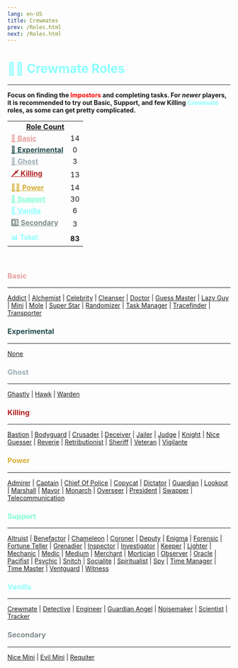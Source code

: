 ```yaml
---
lang: en-US
title: Crewmates
prev: /Roles.html
next: /Roles.html
---
```


# <font color="#8cffff">🦸‍♂️ <b>Crewmate Roles</b></font>
---

<b>Focus on finding the <font color=red>Impostors</font> and completing tasks. For <i>newer</i> players, it is recommended to try out Basic, Support, and few Killing <font color=#8cffff>Crewmate</font> roles, as some can get pretty complicated.</b><br>

<table>
<tr>
<td colspan="2" align="center"><b><u>Role Count</u></b></td>
</tr>

<tr>
<td><a href="#basic" style="color:#e69c9c"><b>🧒 Basic</b></a></td>
<td align="center">14</td>
</tr>

<tr>
<td><a href="#experimental" style="color:#224c4d"><b>🚧 Experimental</b></a></td>
<td align="center">0</td>
</tr>

<tr>
<td><a href="#ghost" style="color:#9bacb2"><b>👻 Ghost</b></a></td>
<td align="center">3</td>
</tr>

<tr>
<td><a href="#killing" style="color:#b22222"><b>🗡️ Killing</b></a></td>
<td align="center">13</td>
</tr>

<tr>
<td><a href="#power" style="color:#d4af37"><b>🧑‍⚖️ Power</b></a></td>
<td align="center">14</td>
</tr>

<tr>
<td><a href="#support" style="color:#7fffd4"><b>🏥 Support</b></a></td>
<td align="center">30</td>
</tr>

<tr>
<td><a href="#vanilla" style="color:#8cffff"><b>🍦 Vanilla</b></a></td>
<td align="center">6</td>
</tr>

<tr>
<td><a href="#secondary" style="color:#7f8c8d"><b>2️⃣ Secondary</b></a></td>
<td align="center">3</td>
</tr>

<tr>
<td><font color=#8cffff><b>📊 Total:</b></font></td>
<td align="center"><b>83</b></td>
</tr>

</table>
<br>

### <font color=#e69c9c><b>Basic</b></font>
---
[Addict](/options/Crewmates/Basic/Addict.html) | [Alchemist](/options/Crewmates/Basic/Alchemist.html) | [Celebrity](/options/Crewmates/Basic/Celebrity.html) | [Cleanser](/options/Crewmates/Basic/Cleanser.html) | [Doctor](/options/Crewmates/Basic/Doctor.html) | [Guess Master](/options/Crewmates/Basic/GuessMaster.html) | [Lazy Guy](/options/Crewmates/Basic/LazyGuy.html) | [Mini](/options/Crewmates/Basic/Mini.html) | [Mole](/options/Crewmates/Basic/Mole.html) | [Super Star](/options/Crewmates/Basic/SuperStar.html) | [Randomizer](/options/Crewmates/Basic/Randomizer.html) | [Task Manager](/options/Crewmates/Basic/TaskManager.html) | [Tracefinder](/options/Crewmates/Basic/Tracefinder.html) | [Transporter](/options/Crewmates/Basic/Transporter.html)
<br>

### <font color=#224c4d><b>Experimental</b></font>
---
[None](#)

### <font color=#9bacb2><b>Ghost</b></font>
---
[Ghastly](/options/Crewmates/Ghost/Ghastly.html) | [Hawk](/options/Crewmates/Ghost/Hawk.html) | [Warden](/options/Crewmates/Ghost/Warden.html)

### <font color=#b22222><b>Killing</b></font>
---
[Bastion](/options/Crewmates/Killing/Bastion.html) | [Bodyguard](/options/Crewmates/Killing/Bodyguard.html) | [Crusader](/options/Crewmates/Killing/Crusader.html) | [Deceiver](/options/Crewmates/Killing/Deceiver.html) | [Jailer](/options/Crewmates/Killing/Jailer.html) | [Judge](/options/Crewmates/Killing/Judge.html) | [Knight](/options/Crewmates/Killing/Knight.html) | [Nice Guesser](/options/Crewmates/Killing/NiceGuesser.html) | [Reverie](/options/Crewmates/Killing/Reverie.html) | [Retributionist](/options/Crewmates/Killing/Retributionist.html) | [Sheriff](/options/Crewmates/Killing/Sheriff.html) | [Veteran](/options/Crewmates/Killing/Veteran.html) | [Vigilante](/options/Crewmates/Killing/Vigilante.html)
<br>

### <font color=#d4af37><b>Power</b></font>
---
[Admirer](/options/Crewmates/Power/Admirer.html) | [Captain](/options/Crewmates/Power/Captain.html) | [Chief Of Police](/options/Crewmates/Power/ChiefOfPolice.html) | [Copycat](/options/Crewmates/Power/Copycat.html) | [Dictator](/options/Crewmates/Power/Dictator.html) | [Guardian](/options/Crewmates/Power/Guardian.html) | [Lookout](/options/Crewmates/Power/Lookout.html) | [Marshall](/options/Crewmates/Power/Marshall.html) | [Mayor](/options/Crewmates/Power/Mayor.html) | [Monarch](/options/Crewmates/Power/Monarch.html) | [Overseer](/options/Crewmates/Power/Overseer.html) | [President](/options/Crewmates/Power/President.html) | [Swapper](/options/Crewmates/Power/Swapper.html) | [Telecommunication](/options/Crewmates/Power/Telecommunication.html)
<br>

### <font color=#7fffd4><b>Support</b></font>
---
[Altruist](/options/Crewmates/Support/Altruist.html) | [Benefactor](/options/Crewmates/Support/Benefactor.html) | [Chameleon](/options/Crewmates/Support/Chameleon.html) | [Coroner](/options/Crewmates/Support/Coroner.html) | [Deputy](/options/Crewmates/Support/Deputy.html) |  [Enigma](/options/Crewmates/Support/Enigma.html) | [Forensic](/options/Crewmates/Support/Forensic.html) | [Fortune Teller](/options/Crewmates/Support/FortuneTeller.html) | [Grenadier](/options/Crewmates/Support/Grenadier.html) | [Inspector](/options/Crewmates/Support/Inspector.html) | [Investigator](/options/Crewmates/Support/Investigator.html) | [Keeper](/options/Crewmates/Support/Keeper.html) | [Lighter](/options/Crewmates/Support/Lighter.html) | [Mechanic](/options/Crewmates/Support/Mechanic.html) | [Medic](/options/Crewmates/Support/Medic.html) | [Medium](/options/Crewmates/Support/Medium.html) | [Merchant](/options/Crewmates/Support/Merchant.html) | [Mortician](/options/Crewmates/Support/Mortician.html) | [Observer](/options/Crewmates/Support/Observer.html) | [Oracle](/options/Crewmates/Support/Oracle.html) | [Pacifist](/options/Crewmates/Support/Pacifist.html) | [Psychic](/options/Crewmates/Support/Psychic.html) | [Snitch](/options/Crewmates/Support/Snitch.html) | [Socialite](/options/Crewmates/Support/Socialite.html) | [Spiritualist](/options/Crewmates/Support/Spiritualist.html) | [Spy](/options/Crewmates/Support/Spy.html) | [Time Manager](/options/Crewmates/Support/TimeManager.html) | [Time Master](/options/Crewmates/Support/TimeMaster.html) | [Ventguard](/options/Crewmates/Support/Ventguard.html) | [Witness](/options/Crewmates/Support/Witness.html)
<br>

### <font color=#8cffff><b>Vanilla</b></font>
---
[Crewmate](/options/Crewmates/Vanilla/Crewmate.html) | [Detective](/options/Crewmates/Vanilla/Detective.html) | [Engineer](/options/Crewmates/Vanilla/Engineer.html) | [Guardian Angel](/options/Crewmates/Vanilla/GuardianAngel.html) | [Noisemaker](/options/Crewmates/Vanilla/Noisemaker.html) | [Scientist](/options/Crewmates/Vanilla/Scientist.html) | [Tracker](/options/Crewmates/Vanilla/Tracker.html)

### <font color=#7f8c8d><b>Secondary</b></font>
---
[Nice Mini](/options/Crewmates/Secondary/MiniNice.html) | [Evil Mini](/options/Crewmates/Secondary/MiniEvil.html) | [Requiter](/options/Crewmates/Secondary/Requiter.html)
<br>